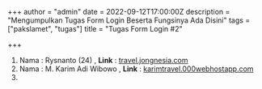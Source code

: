 +++
author = "admin"
date = 2022-09-12T17:00:00Z
description = "Mengumpulkan Tugas Form Login Beserta Fungsinya Ada Disini"
tags = ["pakslamet", "tugas"]
title = "Tugas Form Login #2"

+++
1. Nama : Rysnanto (24) , **Link** : [travel.jongnesia.com]()
2. Nama : M. Karim Adi Wibowo , **Link** : [karimtravel.000webhostapp.com]()
3. 